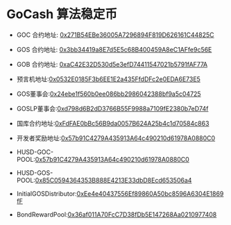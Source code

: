 # GoCash 算法稳定币

- GOC 合约地址: [0x271B54EBe36005A7296894F819D626161C44825C](https://scan.hecochain.com/address/0x271B54EBe36005A7296894F819D626161C44825C)
- GOS 合约地址: [0x3bb34419a8E7d5E5c68B400459A8eC1AFfe9c56E](https://scan.hecochain.com/address/0x3bb34419a8E7d5E5c68B400459A8eC1AFfe9c56E)
- GOB 合约地址: [0xaC42E32D530d5e3efD74411547021b5791fAF77A](https://scan.hecochain.com/address/0xaC42E32D530d5e3efD74411547021b5791fAF77A)

- 预言机地址:[0x0532E0185F3b6EE1E2a435FfdDFc2e0EDA6E73E5](https://scan.hecochain.com/address/0x0532E0185F3b6EE1E2a435FfdDFc2e0EDA6E73E5)
- GOS董事会:[0x24ebe1f560b0ee086bb2986042388bf9a5c04725](https://scan.hecochain.com/address/0x24ebe1f560b0ee086bb2986042388bf9a5c04725)
- GOSLP董事会:[0xd798d6B2dD3766B55F9988a7109fE2380b7eD74f](https://scan.hecochain.com/address/0xd798d6B2dD3766B55F9988a7109fE2380b7eD74f)
- 国库合约地址:[0xFdFAE0bBc56B9da0057B624A25b4c1d70584c863](https://scan.hecochain.com/address/0xFdFAE0bBc56B9da0057B624A25b4c1d70584c863)
- 开发者奖励地址:[0x57b91C4279A435913A64c490210d61978A0880C0](https://scan.hecochain.com/address/0x57b91C4279A435913A64c490210d61978A0880C0)

- HUSD-GOC-POOL:[0x57b91C4279A435913A64c490210d61978A0880C0](https://scan.hecochain.com/address/0x57b91C4279A435913A64c490210d61978A0880C0)
- HUSD-GOS-POOL:[0x85C0594364353B888E4213E33dbD8Ecd653506a4](https://scan.hecochain.com/address/0x85C0594364353B888E4213E33dbD8Ecd653506a4)
- InitialGOSDistributor:[0xEe4e40437556Ef89860A50bc8596A6304E1869fF](https://scan.hecochain.com/address/0xEe4e40437556Ef89860A50bc8596A6304E1869fF)
- BondRewardPool:[0x36af011A70FcC7D38fDb5E147268Aa0210977408](https://scan.hecochain.com/address/0x36af011A70FcC7D38fDb5E147268Aa0210977408)